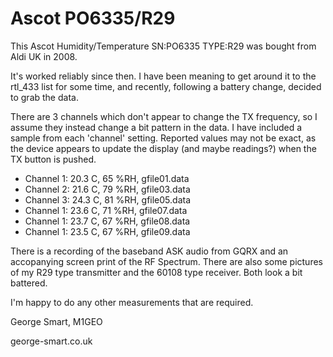 Ascot PO6335/R29
================
This Ascot Humidity/Temperature SN:PO6335 TYPE:R29 was bought from Aldi UK in 2008.

It's worked reliably since then.  I have been meaning to get around it to the rtl_433 list for some time, and recently, following a battery change, decided to grab the data.

There are 3 channels which don't appear to change the TX frequency, so I assume they instead change a bit pattern in the data.  I have included a sample from each 'channel' setting. Reported values may not be exact, as the device appears to update the display (and maybe readings?) when the TX button is pushed.

* Channel 1:	20.3 C,	65 %RH,	gfile01.data
* Channel 2:	21.6 C,	79 %RH,	gfile03.data
* Channel 3:	24.3 C,	81 %RH,	gfile05.data
* Channel 1:	23.6 C,	71 %RH,	gfile07.data
* Channel 1:	23.7 C,	67 %RH,	gfile08.data
* Channel 1:	23.5 C,	67 %RH,	gfile09.data

There is a recording of the baseband ASK audio from GQRX and an accopanying screen print of the RF Spectrum. There are also some pictures of my R29 type transmitter and the 60108 type receiver. Both look a bit battered.

I'm happy to do any other measurements that are required.

George Smart, M1GEO

george-smart.co.uk
